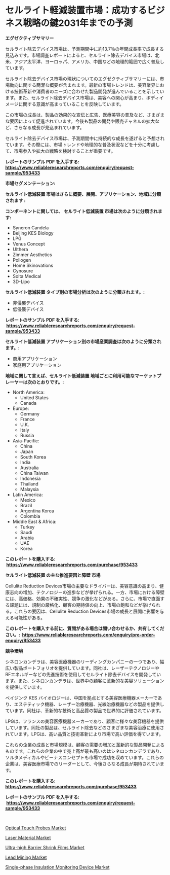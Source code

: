 <p><h1>セルライト軽減装置市場：成功するビジネス戦略の鍵2031年までの予測</h1></p><p><strong>エグゼクティブサマリー</strong></p>
<p><p>セルライト除去デバイス市場は、予測期間中に約13.7％の年間成長率で成長する見込みです。市場調査レポートによると、セルライト除去デバイス市場は、北米、アジア太平洋、ヨーロッパ、アメリカ、中国などの地理的範囲で広く普及しています。</p><p>セルライト除去デバイス市場の現状についてのエグゼクティブサマリーには、市場動向に関する簡潔な概要が含まれます。最新の市場トレンドは、美容業界における技術革新や消費者のニーズに合わせた製品開発が進んでいることを示しています。また、セルライト除去デバイス市場は、美容への関心が高まり、ボディイメージに関する意識が高まっていることを反映しています。</p><p>この市場の成長は、製品の効果的な宣伝と広告、医療美容の普及など、さまざまな要因によって促進されています。今後も製品の開発や販売チャネルの拡大など、さらなる成長が見込まれています。</p><p>セルライト除去デバイス市場は、予測期間中に持続的な成長を遂げると予想されています。その際には、市場トレンドや地理的な普及状況などを十分に考慮して、市場参入や拡大の戦略を検討することが重要です。</p></p>
<p><strong>レポートのサンプル PDF を入手する: <a href="https://www.reliableresearchreports.com/enquiry/request-sample/953433">https://www.reliableresearchreports.com/enquiry/request-sample/953433</a></strong></p>
<p><strong>市場セグメンテーション:</strong></p>
<p><strong> セルライト低減装置 市場はさらに概要、展開、アプリケーション、地域に分類されます :</strong></p>
<p><strong>コンポーネントに関しては、 セルライト低減装置 市場は次のように分類されます: &nbsp;</strong></p>
<p><ul><li>Syneron Candela</li><li>Beijing KES Biology</li><li>LPG</li><li>Venus Concept</li><li>Ulthera</li><li>Zimmer Aesthetics</li><li>Pollogen</li><li>Home Skinovations</li><li>Cynosure</li><li>Solta Medical</li><li>3D-Lipo</li></ul></p>
<p><strong> セルライト低減装置 タイプ別の市場分析は次のように分類されます。:</strong></p>
<p><ul><li>非侵襲デバイス</li><li>低侵襲デバイス</li></ul></p>
<p><strong>レポートのサンプル PDF を入手する: &nbsp;<a href="https://www.reliableresearchreports.com/enquiry/request-sample/953433">https://www.reliableresearchreports.com/enquiry/request-sample/953433</a></strong></p>
<p><strong> セルライト低減装置 アプリケーション別の市場産業調査は次のように分類されます。:</strong></p>
<p><ul><li>商用アプリケーション</li><li>家庭用アプリケーション</li></ul></p>
<p><strong>地域に関して言えば、セルライト低減装置 地域ごとに利用可能なマーケットプレーヤーは次のとおりです。:</strong></p>
<p><ul>
    <li>
        North America:
        <ul>
            <li>United States</li>
            <li>Canada</li>
        </ul>
    </li>
    <li>
        Europe:
        <ul>
            <li>Germany</li>
            <li>France</li>
            <li>U.K.</li>
            <li>Italy</li>
            <li>Russia</li>
        </ul>
    </li>
    <li>
        Asia-Pacific:
        <ul>
            <li>China</li>
            <li>Japan</li>
            <li>South Korea</li>
            <li>India</li>
            <li>Australia</li>
            <li>China Taiwan</li>
            <li>Indonesia</li>
            <li>Thailand</li>
            <li>Malaysia</li>
        </ul>
    </li>
    <li>
        Latin America:
        <ul>
            <li>Mexico</li>
            <li>Brazil</li>
            <li>Argentina Korea</li>
            <li>Colombia</li>
        </ul>
    </li>
    <li>
        Middle East & Africa:
        <ul>
            <li>Turkey</li>
            <li>Saudi</li>
            <li>Arabia</li>
            <li>UAE</li>
            <li>Korea</li>
        </ul>
    </li>
    </ul></p>
<p><strong>このレポートを購入する: &nbsp;<a href="https://www.reliableresearchreports.com/purchase/953433">https://www.reliableresearchreports.com/purchase/953433</a></strong></p>
<p><strong>セルライト低減装置 の主な推進要因と障壁 市場</strong></p>
<p><p>Cellulite Reduction Devices市場の主要なドライバーは、美容意識の高まり、健康志向の増加、テクノロジーの進歩などが挙げられる。一方、市場における障壁には、高価格、効果の不確実性、競争の激化などがある。さらに、市場で直面する課題には、規制の厳格化、顧客の期待値の向上、市場の飽和などが挙げられる。これらの要因は、Cellulite Reduction Devices市場の成長と展開に影響を与える可能性がある。</p></p>
<p><strong>このレポートを購入する前に、質問がある場合は問い合わせるか、共有してください。:&nbsp; <a href="https://www.reliableresearchreports.com/enquiry/pre-order-enquiry/953433">https://www.reliableresearchreports.com/enquiry/pre-order-enquiry/953433</a></strong></p>
<p><strong>競争環境</strong></p>
<p><p>シネロンカンデラは、美容医療機器のリーディングカンパニーの一つであり、幅広い製品ポートフォリオを提供しています。同社は、レーザーテクノロジーやRFエネルギーなどの先進技術を使用してセルライト除去デバイスを開発しています。また、シネロンカンデラは、世界中の顧客に革新的な美容ソリューションを提供しています。</p><p>ベイジンク KES バイオロジーは、中国を拠点とする美容医療機器メーカーであり、エステティック機器、レーザー治療機器、光線治療機器などの製品を提供しています。同社は、革新的な技術と高品質の製品で世界的に評価されています。</p><p>LPGは、フランスの美容医療機器メーカーであり、顧客に様々な美容機器を提供しています。同社の製品は、セルライト除去などのさまざまな美容治療に使用されています。LPGは、高い品質と技術革新により市場で高い評価を得ています。</p><p>これらの企業の成長と市場規模は、顧客の需要の増加と革新的な製品開発によるものです。これらの企業の中で売上高が最も高いのはシネロンカンデラであり、ソルタメディカルやビーナスコンセプトも市場で成功を収めています。これらの企業は、美容医療市場でのリーダーとして、今後さらなる成長が期待されています。</p></p>
<p><strong>このレポートを購入する: &nbsp; <a href="https://www.reliableresearchreports.com/purchase/953433">https://www.reliableresearchreports.com/purchase/953433</a></strong></p>
<p><strong>レポートのサンプル PDF を入手する: &nbsp;<a href="https://www.reliableresearchreports.com/enquiry/request-sample/953433">https://www.reliableresearchreports.com/enquiry/request-sample/953433</a></strong><strong></strong></p>
<p>&nbsp;</p>
<p><p><a href="https://cat-emmental-94b.notion.site/Optical-Touch-Probes-Market-Size-Growth-and-Forecast-from-2024-2031-8f030f752d894bce84bc1fb087239a8a">Optical Touch Probes Market</a></p><p><a href="https://view.publitas.com/reportprime-1/laser-material-market-size-focuses-on-market-dynamics-in-depth-analysis-and-future-projections-of-its-market-forecasted-for-period-from-2024-to-2031/">Laser Material Market</a></p><p><a href="https://silk-columnist-571.notion.site/Ultra-high-Barrier-Shrink-Films-Market-Growth-Market-Trends-COVID-19-Impact-and-Forecasts-for-per-775bd2cfad5841e98104dd2cd6a60a2f">Ultra-high Barrier Shrink Films Market</a></p><p><a href="https://view.publitas.com/reportprime-1/lead-mining-market-offer-valuable-insights-into-market-size-market-share-market-trends-and-projections-spanning-from-2024-to-2031/">Lead Mining Market</a></p><p><a href="https://silk-columnist-571.notion.site/Single-phase-Insulation-Monitoring-Device-Market-Research-Report-Forecasted-for-Period-from-2024--4169b903675749f39bbbe2f8ae4bee8f">Single-phase Insulation Monitoring Device Market</a></p></p>
